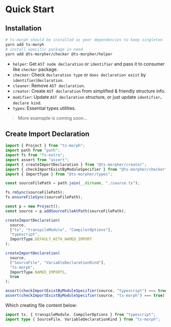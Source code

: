 # Quick Start

## Installation

```bash
# ts-morph should be installed as peer dependencies to keep singleton
yarn add ts-morph
# install specific package in need
yarn add @ts-morpher/checker @ts-morpher/helper
```

- `helper`: Get `AST node declaration` or `identifier` and pass it to consumer like `checker` package.
- `checker`: Check `declaration type` or `does declaration exist` by `identifier`/`declaration`.
- `cleaner`: Remove `AST declaration`.
- `creator`: Create `AST declaration` from simplified & friendly structure info.
- `modifier`: Update `AST declaration` structure, or just update `identifier`、`declare kind`.
- `types`: Essential types utilities.

> More examaple is coming soon...

## Create Import Declaration

```typescript
import { Project } from "ts-morph";
import path from "path";
import fs from "fs-extra";
import assert from "assert";
import { createImportDeclaration } from "@ts-morpher/creator";
import { checkImportExistByModuleSpecifier } from "@ts-morpher/checker";
import { ImportType } from "@ts-morpher/types";

const sourceFilePath = path.join(__dirname, "./source.ts");

fs.rmSync(sourceFilePath);
fs.ensureFileSync(sourceFilePath);

const p = new Project();
const source = p.addSourceFileAtPath(sourceFilePath);

createImportDeclaration(
  source,
  ["ts", "transpileModule", "CompilerOptions"],
  "typescript",
  ImportType.DEFAULT_WITH_NAMED_IMPORT
);

createImportDeclaration(
  source,
  ["SourceFile", "VariableDeclarationKind"],
  "ts-morph",
  ImportType.NAMED_IMPORTS,
  true
);

assert(checkImportExistByModuleSpecifier(source, "typescript") === true);
assert(checkImportExistByModuleSpecifier(source, "ts-morph") === true);
```

Which creating file content below:

```typescript
import ts, { transpileModule, CompilerOptions } from "typescript";
import type { SourceFile, VariableDeclarationKind } from "ts-morph";
```
